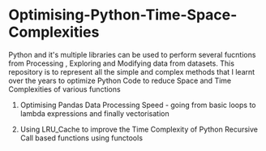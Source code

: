 # Optimising-Python-Time-Space-Complexities

Python and it's multiple libraries can be used to perform several fucntions from Processing , Exploring and Modifying data from datasets. This repository is to represent all the simple and complex methods that I learnt over the years to optimize Python Code to reduce Space and Time Complexities of various functions

1. Optimising Pandas Data Processing Speed - going from basic loops to lambda expressions and finally vectorisation

2. Using LRU_Cache to improve the Time Complexity of Python Recursive Call based functions using functools
